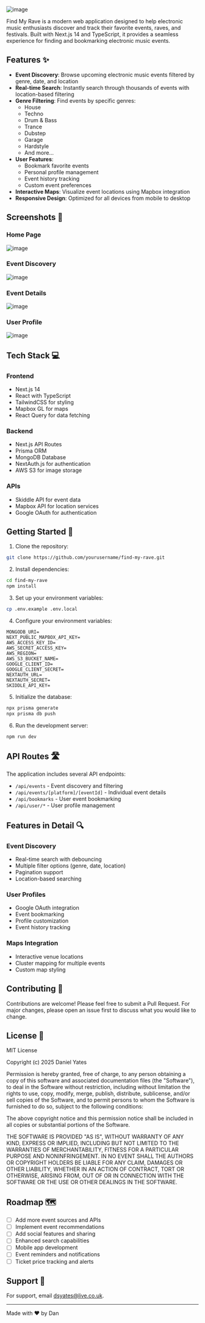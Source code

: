 ![image](https://github.com/user-attachments/assets/d43a18c6-e441-4b71-b411-095182360e2b)

Find My Rave is a modern web application designed to help electronic music enthusiasts discover and track their favorite events, raves, and festivals. Built with Next.js 14 and TypeScript, it provides a seamless experience for finding and bookmarking electronic music events.

## Features ✨

- **Event Discovery**: Browse upcoming electronic music events filtered by genre, date, and location
- **Real-time Search**: Instantly search through thousands of events with location-based filtering
- **Genre Filtering**: Find events by specific genres:
  - House
  - Techno
  - Drum & Bass
  - Trance
  - Dubstep
  - Garage
  - Hardstyle
  - And more...
- **User Features**:
  - Bookmark favorite events
  - Personal profile management
  - Event history tracking
  - Custom event preferences
- **Interactive Maps**: Visualize event locations using Mapbox integration
- **Responsive Design**: Optimized for all devices from mobile to desktop

## Screenshots 📸

### Home Page
![image](https://github.com/user-attachments/assets/782bd667-1d6e-4f9f-a728-75378230e94c)

### Event Discovery
![image](https://github.com/user-attachments/assets/f00a55b0-52b9-435f-95e6-3f5c39792b42)

### Event Details
![image](https://github.com/user-attachments/assets/71a2043c-e758-4e19-8454-0e74af1c06b8)

### User Profile
![image](https://github.com/user-attachments/assets/14386945-247f-4732-a544-2f820a0e0a47)

## Tech Stack 💻

### Frontend
- Next.js 14
- React with TypeScript
- TailwindCSS for styling
- Mapbox GL for maps
- React Query for data fetching

### Backend
- Next.js API Routes
- Prisma ORM
- MongoDB Database
- NextAuth.js for authentication
- AWS S3 for image storage

### APIs
- Skiddle API for event data
- Mapbox API for location services
- Google OAuth for authentication

## Getting Started 🚀

1. Clone the repository:
```bash
git clone https://github.com/yourusername/find-my-rave.git
```

2. Install dependencies:
```bash
cd find-my-rave
npm install
```

3. Set up your environment variables:
```bash
cp .env.example .env.local
```

4. Configure your environment variables:
```env
MONGODB_URI=
NEXT_PUBLIC_MAPBOX_API_KEY=
AWS_ACCESS_KEY_ID=
AWS_SECRET_ACCESS_KEY=
AWS_REGION=
AWS_S3_BUCKET_NAME=
GOOGLE_CLIENT_ID=
GOOGLE_CLIENT_SECRET=
NEXTAUTH_URL=
NEXTAUTH_SECRET=
SKIDDLE_API_KEY=
```

5. Initialize the database:
```bash
npx prisma generate
npx prisma db push
```

6. Run the development server:
```bash
npm run dev
```

## API Routes 🛣️

The application includes several API endpoints:

- `/api/events` - Event discovery and filtering
- `/api/events/[platform]/[eventId]` - Individual event details
- `/api/bookmarks` - User event bookmarking
- `/api/user/*` - User profile management

## Features in Detail 🔍

### Event Discovery
- Real-time search with debouncing
- Multiple filter options (genre, date, location)
- Pagination support
- Location-based searching

### User Profiles
- Google OAuth integration
- Event bookmarking
- Profile customization
- Event history tracking

### Maps Integration
- Interactive venue locations
- Cluster mapping for multiple events
- Custom map styling

## Contributing 🤝

Contributions are welcome! Please feel free to submit a Pull Request. For major changes, please open an issue first to discuss what you would like to change.

## License 📄

MIT License

Copyright (c) 2025 Daniel Yates

Permission is hereby granted, free of charge, to any person obtaining a copy
of this software and associated documentation files (the "Software"), to deal
in the Software without restriction, including without limitation the rights
to use, copy, modify, merge, publish, distribute, sublicense, and/or sell
copies of the Software, and to permit persons to whom the Software is
furnished to do so, subject to the following conditions:

The above copyright notice and this permission notice shall be included in all
copies or substantial portions of the Software.

THE SOFTWARE IS PROVIDED "AS IS", WITHOUT WARRANTY OF ANY KIND, EXPRESS OR
IMPLIED, INCLUDING BUT NOT LIMITED TO THE WARRANTIES OF MERCHANTABILITY,
FITNESS FOR A PARTICULAR PURPOSE AND NONINFRINGEMENT. IN NO EVENT SHALL THE
AUTHORS OR COPYRIGHT HOLDERS BE LIABLE FOR ANY CLAIM, DAMAGES OR OTHER
LIABILITY, WHETHER IN AN ACTION OF CONTRACT, TORT OR OTHERWISE, ARISING FROM,
OUT OF OR IN CONNECTION WITH THE SOFTWARE OR THE USE OR OTHER DEALINGS IN THE
SOFTWARE.

## Roadmap 🗺️

- [ ] Add more event sources and APIs
- [ ] Implement event recommendations
- [ ] Add social features and sharing
- [ ] Enhanced search capabilities
- [ ] Mobile app development
- [ ] Event reminders and notifications
- [ ] Ticket price tracking and alerts

## Support 💬

For support, email dsyates@live.co.uk.

---

Made with ❤️ by Dan
